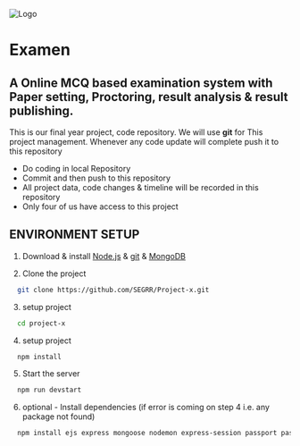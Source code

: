 
![Logo](https://github.com/SEGRR/Project-x/blob/main/public/assets/img/main-logo-white.jpg)


# Examen

## A Online MCQ based examination system with Paper setting, Proctoring, result analysis & result publishing.

This is our final year project, code repository. 
We will use  **git** for This project management.
Whenever any code update will complete push it to this repository 

- Do coding in local Repository 
- Commit and then push to this repository
- All project data, code changes & timeline will be recorded in this repository
- Only four of us have access to this project 

## ENVIRONMENT SETUP

1. Download & install [Node.js](https://katherinempeterson.com/)  & [git](https://git-scm.com/downloads) & [MongoDB](https://www.mongodb.com/try/download/community)

2. Clone the project

```bash
  git clone https://github.com/SEGRR/Project-x.git
```

3. setup project

```bash
  cd project-x
```

4. setup project

```bash
  npm install 
```


5. Start the server

```bash
  npm run devstart
```

6. optional - Install dependencies (if error is coming on step 4 i.e. any package not found)

```bash
  npm install ejs express mongoose nodemon express-session passport passport-google-oauth 
```

    
